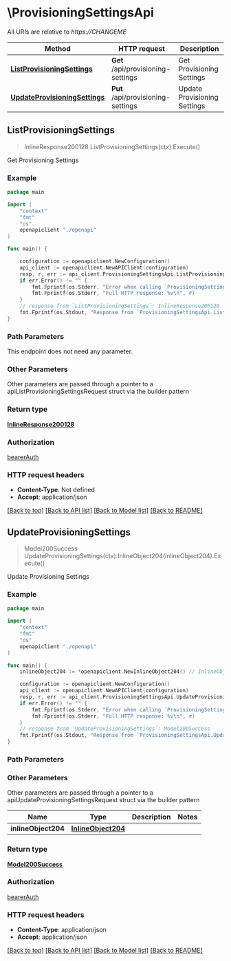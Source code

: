 # \ProvisioningSettingsApi

All URIs are relative to *https://CHANGEME*

Method | HTTP request | Description
------------- | ------------- | -------------
[**ListProvisioningSettings**](ProvisioningSettingsApi.md#ListProvisioningSettings) | **Get** /api/provisioning-settings | Get Provisioning Settings
[**UpdateProvisioningSettings**](ProvisioningSettingsApi.md#UpdateProvisioningSettings) | **Put** /api/provisioning-settings | Update Provisioning Settings



## ListProvisioningSettings

> InlineResponse200128 ListProvisioningSettings(ctx).Execute()

Get Provisioning Settings



### Example

```go
package main

import (
    "context"
    "fmt"
    "os"
    openapiclient "./openapi"
)

func main() {

    configuration := openapiclient.NewConfiguration()
    api_client := openapiclient.NewAPIClient(configuration)
    resp, r, err := api_client.ProvisioningSettingsApi.ListProvisioningSettings(context.Background()).Execute()
    if err.Error() != "" {
        fmt.Fprintf(os.Stderr, "Error when calling `ProvisioningSettingsApi.ListProvisioningSettings``: %v\n", err)
        fmt.Fprintf(os.Stderr, "Full HTTP response: %v\n", r)
    }
    // response from `ListProvisioningSettings`: InlineResponse200128
    fmt.Fprintf(os.Stdout, "Response from `ProvisioningSettingsApi.ListProvisioningSettings`: %v\n", resp)
}
```

### Path Parameters

This endpoint does not need any parameter.

### Other Parameters

Other parameters are passed through a pointer to a apiListProvisioningSettingsRequest struct via the builder pattern


### Return type

[**InlineResponse200128**](inline_response_200_128.md)

### Authorization

[bearerAuth](../README.md#bearerAuth)

### HTTP request headers

- **Content-Type**: Not defined
- **Accept**: application/json

[[Back to top]](#) [[Back to API list]](../README.md#documentation-for-api-endpoints)
[[Back to Model list]](../README.md#documentation-for-models)
[[Back to README]](../README.md)


## UpdateProvisioningSettings

> Model200Success UpdateProvisioningSettings(ctx).InlineObject204(inlineObject204).Execute()

Update Provisioning Settings



### Example

```go
package main

import (
    "context"
    "fmt"
    "os"
    openapiclient "./openapi"
)

func main() {
    inlineObject204 := *openapiclient.NewInlineObject204() // InlineObject204 |  (optional)

    configuration := openapiclient.NewConfiguration()
    api_client := openapiclient.NewAPIClient(configuration)
    resp, r, err := api_client.ProvisioningSettingsApi.UpdateProvisioningSettings(context.Background()).InlineObject204(inlineObject204).Execute()
    if err.Error() != "" {
        fmt.Fprintf(os.Stderr, "Error when calling `ProvisioningSettingsApi.UpdateProvisioningSettings``: %v\n", err)
        fmt.Fprintf(os.Stderr, "Full HTTP response: %v\n", r)
    }
    // response from `UpdateProvisioningSettings`: Model200Success
    fmt.Fprintf(os.Stdout, "Response from `ProvisioningSettingsApi.UpdateProvisioningSettings`: %v\n", resp)
}
```

### Path Parameters



### Other Parameters

Other parameters are passed through a pointer to a apiUpdateProvisioningSettingsRequest struct via the builder pattern


Name | Type | Description  | Notes
------------- | ------------- | ------------- | -------------
 **inlineObject204** | [**InlineObject204**](InlineObject204.md) |  | 

### Return type

[**Model200Success**](200-success.md)

### Authorization

[bearerAuth](../README.md#bearerAuth)

### HTTP request headers

- **Content-Type**: application/json
- **Accept**: application/json

[[Back to top]](#) [[Back to API list]](../README.md#documentation-for-api-endpoints)
[[Back to Model list]](../README.md#documentation-for-models)
[[Back to README]](../README.md)


